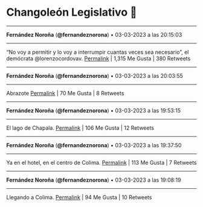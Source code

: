 # Changoleón Legislativo 🙈
*****
**Fernández Noroña** (**@fernandeznorona**) • 03-03-2023 a las 20:15:03
*****
“No voy a permitir y lo voy a interrumpir cuantas veces sea necesario”, el demócrata @lorenzocordovav.
[Permalink](https://twitter.com/fernandeznorona/status/1631870847274065920) | 1,315 Me Gusta | 380 Retweets
*****
**Fernández Noroña** (**@fernandeznorona**) • 03-03-2023 a las 20:03:55
*****
Abrazote
[Permalink](https://twitter.com/fernandeznorona/status/1631868047613935617) | 70 Me Gusta | 8 Retweets
*****
**Fernández Noroña** (**@fernandeznorona**) • 03-03-2023 a las 19:53:15
*****
El lago de Chapala.
[Permalink](https://twitter.com/fernandeznorona/status/1631865359841067011) | 106 Me Gusta | 12 Retweets
*****
**Fernández Noroña** (**@fernandeznorona**) • 03-03-2023 a las 19:37:50
*****
Ya en el hotel, en el centro de Colima.
[Permalink](https://twitter.com/fernandeznorona/status/1631861483498885121) | 113 Me Gusta | 7 Retweets
*****
**Fernández Noroña** (**@fernandeznorona**) • 03-03-2023 a las 19:08:19
*****
Llegando a Colima.
[Permalink](https://twitter.com/fernandeznorona/status/1631854054572785664) | 94 Me Gusta | 10 Retweets
